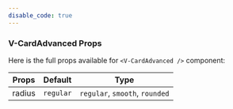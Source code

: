 ```yaml
---
disable_code: true
---
```


### V-CardAdvanced Props

Here is the full props available for `<V-CardAdvanced />` component:

| Props  | Default                                  | Type                           |
| ------ | ---------------------------------------- | ------------------------------ |
| radius | <span class="is-string">`regular`</span> | `regular`, `smooth`, `rounded` |
